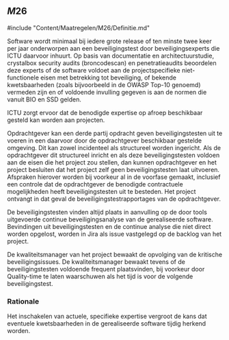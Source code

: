 ## $M26$

#include "Content/Maatregelen/M26/Definitie.md"

Software wordt minimaal bij iedere grote release of ten minste twee keer per jaar onderworpen aan een beveiligingstest door beveiligingsexperts die ICTU daarvoor inhuurt. Op basis van documentatie en architectuurstudie, crystalbox security audits (broncodescan) en penetratieaudits beoordelen deze experts of de software voldoet aan de projectspecifieke niet-functionele eisen met betrekking tot beveiliging, of bekende kwetsbaarheden (zoals bijvoorbeeld in de OWASP Top-10 genoemd) vermeden zijn en of voldoende invulling gegeven is aan de normen die vanuit BIO en SSD gelden.

ICTU zorgt ervoor dat de benodigde expertise op afroep beschikbaar gesteld kan worden aan projecten.

Opdrachtgever kan een derde partij opdracht geven beveiligingstesten uit te voeren in een daarvoor door de opdrachtgever beschikbaar gestelde omgeving. Dit kan zowel incidenteel als structureel worden ingericht. Als de opdrachtgever dit structureel inricht en als deze beveiligingstesten voldoen aan de eisen die het project zou stellen, dan kunnen opdrachtgever en het project besluiten dat het project zelf geen beveiligingstesten laat uitvoeren. Afspraken hierover worden bij voorkeur al in de voorfase gemaakt, inclusief een controle dat de opdrachtgever de benodigde contractuele mogelijkheden heeft beveiligingstesten uit te besteden. Het project ontvangt in dat geval de beveiligingstestrapportages van de opdrachtgever.

De beveiligingstesten vinden altijd plaats in aanvulling op de door tools uitgevoerde continue beveiligingsanalyse van de gerealiseerde software. Bevindingen uit beveiligingstesten en de continue analyse die niet direct worden opgelost, worden in Jira als issue vastgelegd op de backlog van het project.

De kwaliteitsmanager van het project bewaakt de opvolging van de kritische beveiligingsissues. De kwaliteitsmanager bewaakt tevens of de beveiligingstesten voldoende frequent plaatsvinden, bij voorkeur door Quality-time te laten waarschuwen als het tijd is voor de volgende beveiligingstest.

### Rationale

Het inschakelen van actuele, specifieke expertise vergroot de kans dat eventuele kwetsbaarheden in de gerealiseerde software tijdig herkend worden.
